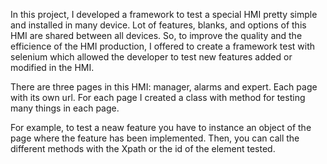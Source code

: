 In this project, I developed a framework to test a special HMI pretty simple and installed in many device. Lot of features, blanks, and options of this HMI are shared between all devices. 
So, to improve the quality and the efficience of the HMI production, I offered to create a framework test with selenium which allowed the developer to test new features added or modified 
in the HMI. 

There are three pages in this HMI: manager, alarms and expert. Each page with its own url. For each page I created a class with method for testing many things in each page.

For example, to test a neaw feature you have to instance an object of the page where the feature has been implemented. Then, you can call the different methods with the Xpath or the id 
of the element tested.

